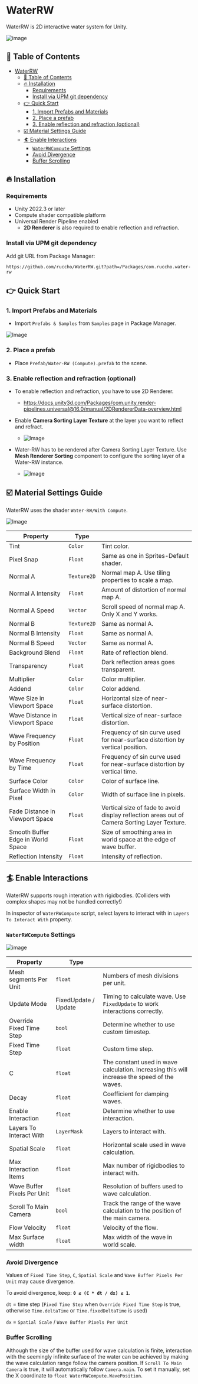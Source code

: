 # WaterRW

WaterRW is 2D interactive water system for Unity.

![image](https://user-images.githubusercontent.com/16096562/156744259-b001ac3c-68a5-4a62-8d82-b08660f6a596.gif)

## 📜 Table of Contents

<!-- TOC -->
- [WaterRW](#waterrw)
  - [📜 Table of Contents](#-table-of-contents)
  - [🔥 Installation](#-installation)
    - [Requirements](#requirements)
    - [Install via UPM git dependency](#install-via-upm-git-dependency)
  - [👉 Quick Start](#-quick-start)
    - [1. Import Prefabs and Materials](#1-import-prefabs-and-materials)
    - [2. Place a prefab](#2-place-a-prefab)
    - [3. Enable reflection and refraction (optional)](#3-enable-reflection-and-refraction-optional)
  - [☑️ Material Settings Guide](#️-material-settings-guide)
  - [🏄 Enable Interactions](#-enable-interactions)
    - [`WaterRWCompute` Settings](#waterrwcompute-settings)
    - [Avoid Divergence](#avoid-divergence)
    - [Buffer Scrolling](#buffer-scrolling)
<!-- TOC -->

## 🔥 Installation

### Requirements

- Unity 2022.3 or later
- Compute shader compatible platform
- Universal Render Pipeline enabled
  - **2D Renderer** is also required to enable reflection and refraction.

### Install via UPM git dependency

Add git URL from Package Manager:

```
https://github.com/ruccho/WaterRW.git?path=/Packages/com.ruccho.water-rw
```

## 👉 Quick Start

### 1. Import Prefabs and Materials

- Import `Prefabs & Samples` from `Samples` page in Package Manager.

![Image](https://github.com/user-attachments/assets/c985c884-aebc-46f0-ab23-1fd8201bb03d)

### 2. Place a prefab

- Place `Prefab/Water-RW (Compute).prefab` to the scene.

### 3. Enable reflection and refraction (optional)

- To enable reflection and refraction, you have to use 2D Renderer.
  - https://docs.unity3d.com/Packages/com.unity.render-pipelines.universal@16.0/manual/2DRendererData-overview.html

- Enable **Camera Sorting Layer Texture** at the layer you want to reflect and refract.
  - ![Image](https://github.com/user-attachments/assets/ab5b7b92-2efc-4fce-bd0a-1616f670b871)
  
- Water-RW has to be rendered after Camera Sorting Layer Texture. Use **Mesh Renderer Sorting** component to configure the sorting layer of a Water-RW instance.
  - ![Image](https://github.com/user-attachments/assets/5795dc20-d8c6-4f4b-94c5-cdb8b5565477)

## ☑️ Material Settings Guide

WaterRW uses the shader `Water-RW/With Compute`.

![Image](https://github.com/user-attachments/assets/2b1ca942-90f3-4501-bf06-5c4d0977e604)

| Property                          | Type        |                                                                                              |
| --------------------------------- | ----------- | -------------------------------------------------------------------------------------------- |
| Tint                              | `Color `    | Tint color.                                                                                  |
| Pixel Snap                        | `Float `    | Same as one in Sprites-Default shader.                                                       |
| Normal A                          | `Texture2D` | Normal map A. Use tiling properties to scale a map.                                          |
| Normal A Intensity                | `Float `    | Amount of distortion of normal map A.                                                        |
| Normal A Speed                    | `Vector `   | Scroll speed of normal map A. Only X and Y works.                                            |
| Normal B                          | `Texture2D` | Same as normal A.                                                                            |
| Normal B Intensity                | `Float `    | Same as normal A.                                                                            |
| Normal B Speed                    | `Vector `   | Same as normal A.                                                                            |
| Background Blend                  | `Float `    | Rate of reflection blend.                                                                    |
| Transparency                      | `Float `    | Dark reflection areas goes transparent.                                                      |
| Multiplier                        | `Color `    | Color multiplier.                                                                            |
| Addend                            | `Color `    | Color addend.                                                                                |
| Wave Size in Viewport Space       | `Float `    | Horizontal size of near-surface distortion.                                                  |
| Wave Distance in Viewport Space   | `Float `    | Vertical size of near-surface distortion.                                                    |
| Wave Frequency by Position        | `Float `    | Frequency of sin curve used for near-surface distortion by vertical position.                |
| Wave Frequency by Time            | `Float `    | Frequency of sin curve used for near-surface distortion by vertical time.                    |
| Surface Color                     | `Color `    | Color of surface line.                                                                       |
| Surface Width in Pixel            | `Color `    | Width of surface line in pixels.                                                             |
| Fade Distance in Viewport Space   | `Float `    | Vertical size of fade to avoid display reflection areas out of Camera Sorting Layer Texture. |
| Smooth Buffer Edge in World Space | `Float `    | Size of smoothing area in world space at the edge of wave buffer.                            |
| Reflection Intensity              | `Float`     | Intensity of reflection.                                                                     |

## 🏄 Enable Interactions

WaterRW supports rough interation with rigidbodies. (Colliders with complex shapes may not be handled correctly!)

In inspector of `WaterRWCompute` script, select layers to interact with in `Layers To Interact With` property.

### `WaterRWCompute` Settings

![image](https://user-images.githubusercontent.com/16096562/142718932-c7c4274f-6a46-46f7-83e9-bf3b20c54ea2.png)

| Property                    | Type                 |                                                                                              |
| --------------------------- | -------------------- | -------------------------------------------------------------------------------------------- |
| Mesh segments Per Unit      | `float `             | Numbers of mesh divisions per unit.                                                          |
| Update Mode                 | FixedUpdate / Update | Timing to calculate wave. Use `FixedUpdate` to work interactions correctly.                  |
| Override Fixed Time Step    | `bool`               | Determine whether to use custom timestep.                                                    |
| Fixed Time Step             | `float`              | Custom time step.                                                                            |
| C                           | `float `             | The constant used in wave calculation. Increasing this will increase the speed of the waves. |
| Decay                       | `float `             | Coefficient for damping waves.                                                               |
| Enable Interaction          | `float `             | Determine whether to use interaction.                                                        |
| Layers To Interact With     | `LayerMask`          | Layers to interact with.                                                                     |
| Spatial Scale               | `float `             | Horizontal scale used in wave calculation.                                                   |
| Max Interaction Items       | `float `             | Max number of rigidbodies to interact with.                                                  |
| Wave Buffer Pixels Per Unit | `float `             | Resolution of buffers used to wave calculation.                                              |
| Scroll To Main Camera       | `bool `              | Track the range of the wave calculation to the position of the main camera.                  |
| Flow Velocity               | `float `             | Velocity of the flow.                                                                        |
| Max Surface width           | `float `             | Max width of the wave in world scale.                                                        |

### Avoid Divergence

Values of `Fixed Time Step`, `C`, `Spatial Scale` and `Wave Buffer Pixels Per Unit` may cause divergence.

To avoid divergence, keep: **`0 ≤ (C * dt / dx) ≤ 1`**.

`dt` = time step (`Fixed Time Step` when `Override Fixed Time Step` is true, otherwise `Time.deltaTime` or `Time.fixedDeltaTime` is used)

`dx` = `Spatial Scale` / `Wave Buffer Pixels Per Unit`


### Buffer Scrolling

Although the size of the buffer used for wave calculation is finite, interaction with the seemingly infinite surface of the water can be achieved by making the wave calculation range follow the camera position.
If `Scroll To Main Camera` is true, it will automatically follow `Camera.main`.
To set it manually, set the X coordinate to `float WaterRWCompute.WavePosition`.